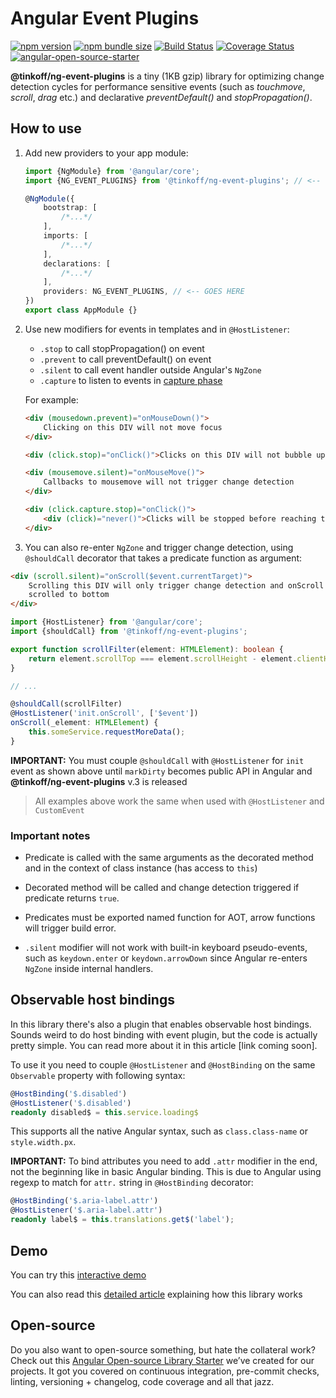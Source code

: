 # Angular Event Plugins

[![npm version](https://img.shields.io/npm/v/@tinkoff/ng-event-plugins.svg)](https://npmjs.com/package/@tinkoff/ng-event-plugins)
[![npm bundle size](https://img.shields.io/bundlephobia/minzip/@tinkoff/ng-event-plugins)](https://bundlephobia.com/result?p=@tinkoff/ng-event-plugins)
[![Build Status](https://travis-ci.com/TinkoffCreditSystems/ng-event-plugins.svg?branch=master)](https://travis-ci.com/TinkoffCreditSystems/ng-event-plugins)
[![Coverage Status](https://coveralls.io/repos/github/TinkoffCreditSystems/ng-event-plugins/badge.svg?branch=master)](https://coveralls.io/github/TinkoffCreditSystems/ng-event-plugins?branch=master)
[![angular-open-source-starter](https://img.shields.io/badge/made%20with-angular--open--source--starter-d81676?logo=angular)](https://github.com/TinkoffCreditSystems/angular-open-source-starter)

**@tinkoff/ng-event-plugins** is a tiny (1KB gzip) library for
optimizing change detection cycles for performance sensitive events
(such as _touchmove_, _scroll_, _drag_ etc.) and declarative
_preventDefault()_ and _stopPropagation()_.

## How to use

1. Add new providers to your app module:

    ```typescript
    import {NgModule} from '@angular/core';
    import {NG_EVENT_PLUGINS} from '@tinkoff/ng-event-plugins'; // <-- THIS

    @NgModule({
        bootstrap: [
            /*...*/
        ],
        imports: [
            /*...*/
        ],
        declarations: [
            /*...*/
        ],
        providers: NG_EVENT_PLUGINS, // <-- GOES HERE
    })
    export class AppModule {}
    ```

2. Use new modifiers for events in templates and in `@HostListener`:

    - `.stop` to call stopPropagation() on event
    - `.prevent` to call preventDefault() on event
    - `.silent` to call event handler outside Angular's `NgZone`
    - `.capture` to listen to events in [capture phase](https://developer.mozilla.org/en-US/docs/Web/API/Event/eventPhase)

    For example:

    ```html
    <div (mousedown.prevent)="onMouseDown()">
        Clicking on this DIV will not move focus
    </div>
    ```

    ```html
    <div (click.stop)="onClick()">Clicks on this DIV will not bubble up</div>
    ```

    ```html
    <div (mousemove.silent)="onMouseMove()">
        Callbacks to mousemove will not trigger change detection
    </div>
    ```

    ```html
    <div (click.capture.stop)="onClick()">
        <div (click)="never()">Clicks will be stopped before reaching this DIV</div>
    </div>
    ```

3. You can also re-enter `NgZone` and trigger change detection, using `@shouldCall` decorator
   that takes a predicate function as argument:

```html
<div (scroll.silent)="onScroll($event.currentTarget)">
    Scrolling this DIV will only trigger change detection and onScroll callback if it is
    scrolled to bottom
</div>
```

```typescript
import {HostListener} from '@angular/core';
import {shouldCall} from '@tinkoff/ng-event-plugins';

export function scrollFilter(element: HTMLElement): boolean {
    return element.scrollTop === element.scrollHeight - element.clientHeight;
}

// ...

@shouldCall(scrollFilter)
@HostListener('init.onScroll', ['$event'])
onScroll(_element: HTMLElement) {
    this.someService.requestMoreData();
}
```

**IMPORTANT:** You must couple `@shouldCall` with `@HostListener` for `init` event
as shown above until `markDirty` becomes public API in Angular and **@tinkoff/ng-event-plugins** v.3 is released

> All examples above work the same when used with `@HostListener` and `CustomEvent`

### Important notes

-   Predicate is called with the same arguments as the decorated method and
    in the context of class instance (has access to `this`)

-   Decorated method will be called and change detection triggered if predicate
    returns `true`.

-   Predicates must be exported named function for AOT, arrow
    functions will trigger build error.

-   `.silent` modifier will not work with built-in keyboard pseudo-events,
    such as `keydown.enter` or `keydown.arrowDown` since Angular re-enters `NgZone`
    inside internal handlers.

## Observable host bindings

In this library there's also a plugin that enables observable
host bindings. Sounds weird to do host binding with event plugin,
but the code is actually pretty simple. You can read more about it
in this article [link coming soon].

To use it you need to couple `@HostListener` and `@HostBinding` on the same
`Observable` property with following syntax:

```ts
@HostBinding('$.disabled')
@HostListener('$.disabled')
readonly disabled$ = this.service.loading$
```

This supports all the native Angular syntax, such as `class.class-name` or `style.width.px`.

**IMPORTANT:** To bind attributes you need to add `.attr` modifier in the end, not the beginning like
in basic Angular binding. This is due to Angular using regexp to match for `attr.` string in `@HostBinding`
decorator:

```ts
@HostBinding('$.aria-label.attr')
@HostListener('$.aria-label.attr')
readonly label$ = this.translations.get$('label');
```

## Demo

You can try this [interactive demo](https://codesandbox.io/s/github/TinkoffCreditSystems/ng-event-plugins/tree/master/projects/demo)

You can also read this [detailed article](https://indepth.dev/supercharge-event-management-in-your-angular-application/)
explaining how this library works

## Open-source

Do you also want to open-source something, but hate the collateral work?
Check out this [Angular Open-source Library Starter](https://github.com/TinkoffCreditSystems/angular-open-source-starter)
we’ve created for our projects. It got you covered on continuous integration,
pre-commit checks, linting, versioning + changelog, code coverage and all that jazz.
